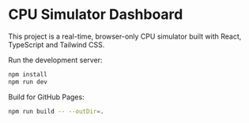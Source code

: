 # CPU Simulator Dashboard

This project is a real-time, browser-only CPU simulator built with React, TypeScript and Tailwind CSS.

Run the development server:

```bash
npm install
npm run dev
```

Build for GitHub Pages:

```bash
npm run build -- --outDir=.
```

